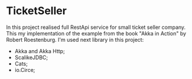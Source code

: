 # TicketSeller

In this project realised full RestApi service for small ticket seller company.
This my implementation of the example from the book "Akka in Action" by Robert Roestenburg.
I'm used next library in this project:
* Akka and Akka Http;
* ScalikeJDBC;
* Cats;
* io.Circe;
